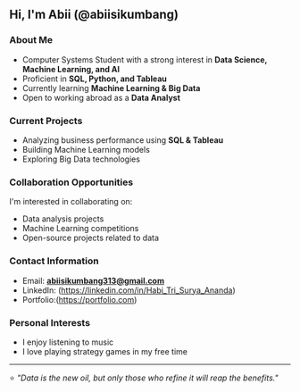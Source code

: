 ## Hi, I'm Abii (@abiisikumbang)

### About Me
- Computer Systems Student with a strong interest in **Data Science, Machine Learning, and AI**  
- Proficient in **SQL, Python, and Tableau**  
- Currently learning **Machine Learning & Big Data**  
- Open to working abroad as a **Data Analyst**  

### Current Projects
- Analyzing business performance using **SQL & Tableau**  
- Building Machine Learning models  
- Exploring Big Data technologies  

### Collaboration Opportunities
I'm interested in collaborating on:  
- Data analysis projects  
- Machine Learning competitions  
- Open-source projects related to data  

### Contact Information
- Email: **abiisikumbang313@gmail.com**  
- LinkedIn: (https://linkedin.com/in/Habi_Tri_Surya_Ananda)  
- Portfolio:(https://portfolio.com)  

### Personal Interests
- I enjoy listening to music  
- I love playing strategy games in my free time  

---

⭐️ _"Data is the new oil, but only those who refine it will reap the benefits."_  


